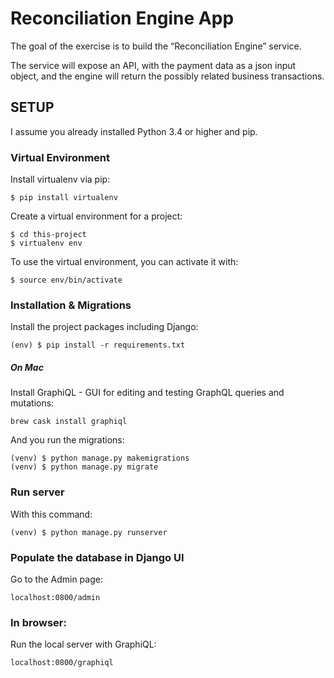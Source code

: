 # Reconciliation Engine App

The goal of the exercise is to build the “Reconciliation Engine” service.

The service will expose an API, with the payment data as a json input object, and the engine will return the possibly related business transactions.

## SETUP

I assume you already installed Python 3.4 or higher and pip.

### Virtual Environment

Install virtualenv via pip:

```
$ pip install virtualenv
```

Create a virtual environment for a project:

```
$ cd this-project
$ virtualenv env
```

To use the virtual environment, you can activate it with:

```
$ source env/bin/activate
```

### Installation & Migrations

Install the project packages including Django:

```
(env) $ pip install -r requirements.txt
```

##### On Mac

Install GraphiQL - GUI for editing and testing GraphQL queries and mutations:

```
brew cask install graphiql
```

And you run the migrations:

```
(venv) $ python manage.py makemigrations
(venv) $ python manage.py migrate
```

### Run server

With this command:

```
(venv) $ python manage.py runserver
```

### Populate the database in Django UI

Go to the Admin page:

```
localhost:0800/admin
```

### In browser:

Run the local server with GraphiQL:

```
localhost:0800/graphiql
```


